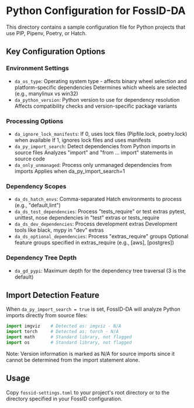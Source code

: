# Python Configuration for FossID-DA

This directory contains a sample configuration file for Python projects that use PIP, Pipenv, Poetry, or Hatch.

## Key Configuration Options

### Environment Settings
- `da_os_type`: Operating system type - affects binary wheel selection and platform-specific dependencies
  Determines which wheels are selected (e.g., manylinux vs win32)
- `da_python_version`: Python version to use for dependency resolution
  Affects compatibility checks and version-specific package variants

### Processing Options
- `da_ignore_lock_manifests`: If 0, uses lock files (Pipfile.lock, poetry.lock) when available
  If 1, ignores lock files and uses manifests
- `da_py_import_search`: Detect dependencies from Python imports in source files
  Analyzes "import" and "from ... import" statements in source code
- `da_only_unmanaged`: Process only unmanaged dependencies from imports
  Applies when da_py_import_search=1

### Dependency Scopes
- `da_ds_hatch_envs`: Comma-separated Hatch environments to process (e.g., "default,lint")
- `da_ds_test_dependencies`: Process "tests_require" or test extras
  pytest, unittest, nose dependencies in "test" extras or tests_require
- `da_ds_dev_dependencies`: Process development extras
  Development tools like black, mypy in "dev" extras
- `da_ds_optional_dependencies`: Process "extras_require" groups
  Optional feature groups specified in extras_require (e.g., [aws], [postgres])

### Dependency Tree Depth
- `da_gd_pypi`: Maximum depth for the dependency tree traversal (3 is the default)

## Import Detection Feature
When `da_py_import_search = true` is set, FossID-DA will analyze Python imports directly from source files:

```python
import imgviz    # Detected as: imgviz - N/A
import torch     # Detected as: torch - N/A
import math      # Standard library, not flagged
import os        # Standard library, not flagged
```

Note: Version information is marked as N/A for source imports since it cannot be determined from the import statement alone.

## Usage
Copy `fossid-settings.toml` to your project's root directory or to the directory specified in your FossID configuration. 